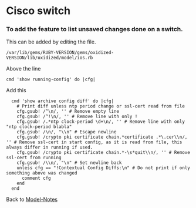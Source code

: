 # Cisco switch 

### To add the feature to list unsaved changes done on a switch.
This can be added by editing the file.
```text
/var/lib/gems/RUBY-VERSION/gems/oxidized-VERSION/lib/oxidized/model/ios.rb
```

Above the line 
```text
cmd 'show running-config' do |cfg|
```

Add this
```text
  cmd 'show archive config diff' do |cfg|
    # Print diff unless ntp period change or ssl-cert read from file
    cfg.gsub! /^\n/, '' # Remove empty line
    cfg.gsub! /^!\n/, '' # Remove line with only !
    cfg.gsub! /.*ntp clock-period \d+\n/, '' # Remove line with only "ntp clock-period blabla"
    cfg.gsub! /\n/, "\\n" # Escape newline
    cfg.gsub! /crypto pki certificate chain.*certificate .*\.cer\\n/, '' # Remove ssl-cert in start config, as it is read from file, this always differ in running if used.
    cfg.gsub! /crypto pki certificate chain.*-\s*quit\\n/, '' # Remove ssl-cert from running
    cfg.gsub! /\\n/, "\n" # Set newline back
    unless cfg == "!Contextual Config Diffs:\n" # Do not print if only something above was changed
      comment cfg
    end
  end
```

Back to [Model-Notes](README.md)
